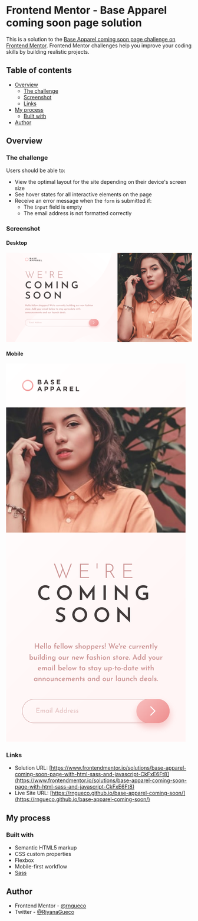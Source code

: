 # Frontend Mentor - Base Apparel coming soon page solution

This is a solution to the [Base Apparel coming soon page challenge on Frontend Mentor](https://www.frontendmentor.io/challenges/base-apparel-coming-soon-page-5d46b47f8db8a7063f9331a0). Frontend Mentor challenges help you improve your coding skills by building realistic projects. 

## Table of contents

- [Overview](#overview)
  - [The challenge](#the-challenge)
  - [Screenshot](#screenshot)
  - [Links](#links)
- [My process](#my-process)
  - [Built with](#built-with)
- [Author](#author)

## Overview

### The challenge

Users should be able to:

- View the optimal layout for the site depending on their device's screen size
- See hover states for all interactive elements on the page
- Receive an error message when the `form` is submitted if:
  - The `input` field is empty
  - The email address is not formatted correctly

### Screenshot

#### Desktop

![](images/screenshot-desktop.png)

#### Mobile

![](images/screenshot-mobile.png)

### Links

- Solution URL: [https://www.frontendmentor.io/solutions/base-apparel-coming-soon-page-with-html-sass-and-javascript-CkFxE6Ft8](https://www.frontendmentor.io/solutions/base-apparel-coming-soon-page-with-html-sass-and-javascript-CkFxE6Ft8)
- Live Site URL: [https://rngueco.github.io/base-apparel-coming-soon/](https://rngueco.github.io/base-apparel-coming-soon/)

## My process

### Built with

- Semantic HTML5 markup
- CSS custom properties
- Flexbox
- Mobile-first workflow
- [Sass](https://sass-lang.com)

## Author

- Frontend Mentor - [@rngueco](https://www.frontendmentor.io/profile/rngueco)
- Twitter - [@RiyanaGueco](https://www.twitter.com/RiyanaGueco)